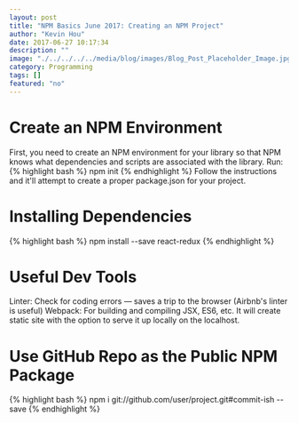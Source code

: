 ```yaml
---
layout: post
title: "NPM Basics June 2017: Creating an NPM Project"
author: "Kevin Hou"
date: 2017-06-27 10:17:34
description: ""
image: "./../../../../media/blog/images/Blog_Post_Placeholder_Image.jpg"
category: Programming
tags: []
featured: "no"
---
```

# Create an NPM Environment
First, you need to create an NPM environment for your library so that NPM knows what dependencies and scripts are associated with the library. Run:
{% highlight bash %}
npm init
{% endhighlight %}
Follow the instructions and it'll attempt to create a proper package.json for your project.

# Installing Dependencies
{% highlight bash %}
npm install --save react-redux
{% endhighlight %}

# Useful Dev Tools
Linter: Check for coding errors — saves a trip to the browser (Airbnb's linter is useful)
Webpack: For building and compiling JSX, ES6, etc. It will create static site with the option to serve it up locally on the localhost.

# Use GitHub Repo as the Public NPM Package
{% highlight bash %}
npm i git://github.com/user/project.git#commit-ish --save
{% endhighlight %}
